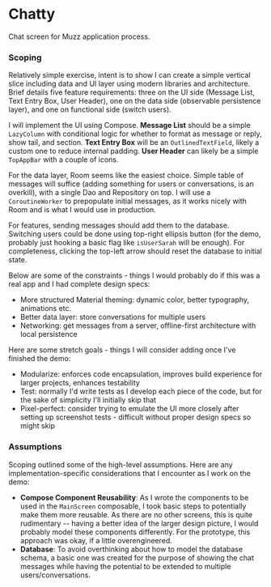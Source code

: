 # Chatty
Chat screen for Muzz application process.

### Scoping

Relatively simple exercise, intent is to show I can create a simple vertical slice including data and UI layer using modern libraries and architecture. Brief details five feature requirements: three on the UI side (Message List, Text Entry Box, User Header), one on the data side (observable persistence layer), and one on functional side (switch users).

I will implement the UI using Compose. **Message List** should be a simple `LazyColumn` with conditional logic for whether to format as message or reply, show tail, and section. **Text Entry Box** will be an `OutlinedTextField`, likely a custom one to reduce internal padding. **User Header** can likely be a simple `TopAppBar` with a couple of icons.

For the data layer, Room seems like the easiest choice. Simple table of messages will suffice (adding something for users or conversations, is an overkill), with a single Dao and Repository on top. I will use a `CoroutineWorker` to prepopulate initial messages, as it works nicely with Room and is what I would use in production.

For features, sending messages should add them to the database. Switching users could be done using top-right ellipsis button (for the demo, probably just hooking a basic flag like `isUserSarah` will be enough). For completeness, clicking the top-left arrow should reset the database to initial state.

Below are some of the constraints - things I would probably do if this was a real app and I had complete design specs:
- More structured Material theming: dynamic color, better typography, animations etc.
- Better data layer: store conversations for multiple users
- Networking: get messages from a server, offline-first architecture with local persistence

Here are some stretch goals - things I will consider adding once I've finished the demo:
- Modularize: enforces code encapsulation, improves build experience for larger projects, enhances testability
- Test: normally I'd write tests as I develop each piece of the code, but for the sake of simplicity I'll initially skip that
- Pixel-perfect: consider trying to emulate the UI more closely after setting up screenshot tests - difficult without proper design specs so might skip

### Assumptions

Scoping outlined some of the high-level assumptions. Here are any implementation-specific considerations that I encounter as I work on the demo:
- **Compose Component Reusability**: As I wrote the components to be used in the `MainScreen` composable, I took basic steps to potentially make them more reusable. As there are no other screens, this is quite rudimentary -- having a better idea of the larger design picture, I would probably model these components differently. For the prototype, this approach was okay, if a little overengineered.
- **Database**: To avoid overthinking about how to model the database schema, a basic one was created for the purpose of showing the chat messages while having the potential to be extended to multiple users/conversations.
